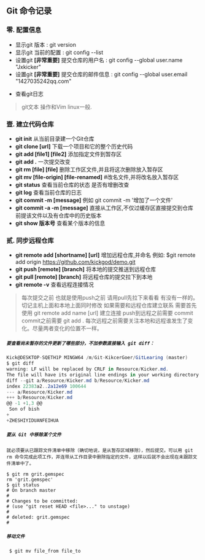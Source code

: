 Git 命令记录
---
### 零. 配置信息
  *  显示git 版本 : git version
  *  显示git 当前的配置          : git config --list 
  *  设置git **[非常重要]**  提交仓库的用户名     : git config --global user.name  "Jxkicker"
  *  设置git **[非常重要]**  提交仓库的邮件信息  : git config --global user.email  "1427035242qq.com"
+ 查看git日志  
> git文本 操作和Vim linux一般.

### 壹. 建立代码仓库
* **git init** 从当前目录建一个Git仓库
* **git clone [url]**  下载一个项目和它的整个历史代码
* **git add [file1] [file2]** 添加指定文件到暂存区
* **git add .** 一次提交改变 
* **git rm [file] [file]** 删除工作区文件,并且将这次删除放入暂存区
* **git mv [file-origin] [file-renamed]** #改名文件,并将改名放入暂存区
* **git status** 查看当前仓库的状态  是否有增删改查
* **git log** 查看当前仓库的日志
* **git commit -m [message]** 例如  git commit -m '增加了一个文件'
* **git commit -a -m [message]** 直接从工作区,不仅过缓存区直接提交到仓库 前提该文件以及有仓库中的历史版本
* **git show 版本号** 查看某个版本的信息
### 贰. 同步远程仓库
* **git remote add [shortname] [url]** 增加远程仓库,并命名  例如: $git remote add origin https://github.com/kickgod/demo.git
* **git push [remote] [branch]** 将本地的提交推送到远程仓库
* **git pull [remote] [branch]** 将远程仓库的提交拉下到本地
* **git remote -v** 查看远程连接情况
> 每次提交之前 也就是使用push之前 请用pull先拉下来看看 有没有一样的。切记主机上面和本地上面同时修改
> 如果需要和远程仓库建立联系 需要首先使用 git remote add name [url] 建立连接 push到远程之前需要 commit commit之前需要 git add .
> 每次远程之前需要关注本地和远程谁发生了变化。尽量两者变化的位置不一样。

##### `要查看尚未暂存的文件更新了哪些部分，不加参数直接输入 git diff：`
```C#
Kick@DESKTOP-SQETH1P MINGW64 /m/Git-KikcerGoer/GitLearing (master)
$ git diff
warning: LF will be replaced by CRLF in Resource/Kicker.md.
The file will have its original line endings in your working directory.
diff --git a/Resource/Kicker.md b/Resource/Kicker.md
index 22383a2..2a12e69 100644
--- a/Resource/Kicker.md
+++ b/Resource/Kicker.md
@@ -1 +1,3 @@
 Son of bish
+
+ZHESHIYIDUANFEIHUA
```
##### `要从 Git 中移除某个文件`
`就必须要从已跟踪文件清单中移除（确切地说，是从暂存区域移除），然后提交。可以用 git rm 命令完成此项工作，并连带从工作目录中删除指定的文件，这样以后就不会出现在未跟踪文件清单中了。`
```shell
$ git rm grit.gemspec
rm 'grit.gemspec'
$ git status
# On branch master
#
# Changes to be committed:
# (use "git reset HEAD <file>..." to unstage)
#
# deleted: grit.gemspec
#
```
##### `移动文件`
```C#
 $ git mv file_from file_to
```
